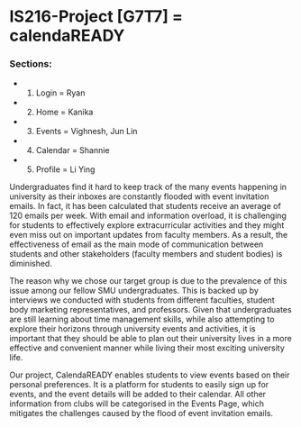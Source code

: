 # IS216-Project [G7T7] = calendaREADY

### Sections:
- 1. Login = Ryan
- 2. Home = Kanika
- 3. Events = Vighnesh, Jun Lin
- 4. Calendar = Shannie
- 5. Profile = Li Ying

Undergraduates find it hard to keep track of the many events happening in university as their inboxes are constantly flooded with event invitation emails. In fact, it has been calculated that students receive an average of 120 emails per week. With email and information overload, it is challenging for students to effectively explore extracurricular activities and they might even miss out on important updates from faculty members. As a result, the effectiveness of email as the main mode of communication between students and other stakeholders (faculty members and student bodies) is diminished.

The reason why we chose our target group is due to the prevalence of this issue among our fellow SMU undergraduates. This is backed up by interviews we conducted with students from different faculties, student body marketing representatives, and professors. Given that undergraduates are still learning about time management skills, while also attempting to explore their horizons through university events and activities, it is important that they should be able to plan out their university lives in a more effective and convenient manner while living their most exciting university life.

Our project, CalendaREADY enables students to view events based on their personal preferences. It is a platform for students to easily sign up for events, and the event details will be added to their calendar. All other information from clubs will be categorised in the Events Page, which mitigates the challenges caused by the flood of event invitation emails.
